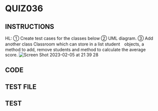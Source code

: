 # QUIZ036

## INSTRUCTIONS

HL: ① Create test cases for the classes below ② UML diagram. ③ Add another class Classroom which can store in a list student　objects, a method to add, remove students and method to calculate the average score.
![Screen Shot 2023-02-05 at 21 39 28](https://user-images.githubusercontent.com/111761417/216819173-31700063-d71c-42c8-9a3d-e30f0afc8b26.png)

## CODE

## TEST FILE

## TEST
